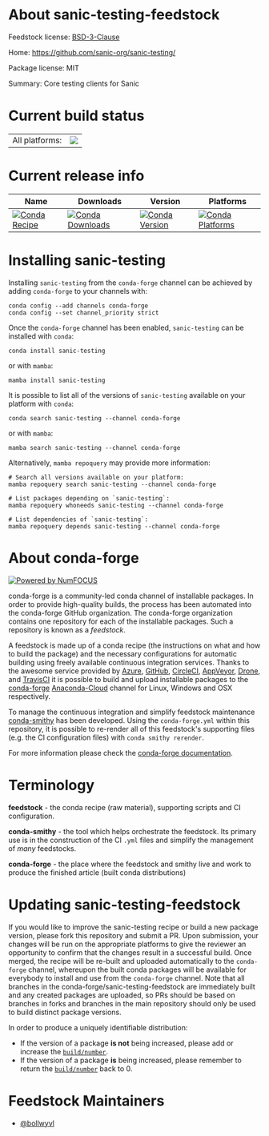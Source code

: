 About sanic-testing-feedstock
=============================

Feedstock license: [BSD-3-Clause](https://github.com/conda-forge/sanic-testing-feedstock/blob/main/LICENSE.txt)

Home: https://github.com/sanic-org/sanic-testing/

Package license: MIT

Summary: Core testing clients for Sanic

Current build status
====================


<table><tr><td>All platforms:</td>
    <td>
      <a href="https://dev.azure.com/conda-forge/feedstock-builds/_build/latest?definitionId=19312&branchName=main">
        <img src="https://dev.azure.com/conda-forge/feedstock-builds/_apis/build/status/sanic-testing-feedstock?branchName=main">
      </a>
    </td>
  </tr>
</table>

Current release info
====================

| Name | Downloads | Version | Platforms |
| --- | --- | --- | --- |
| [![Conda Recipe](https://img.shields.io/badge/recipe-sanic--testing-green.svg)](https://anaconda.org/conda-forge/sanic-testing) | [![Conda Downloads](https://img.shields.io/conda/dn/conda-forge/sanic-testing.svg)](https://anaconda.org/conda-forge/sanic-testing) | [![Conda Version](https://img.shields.io/conda/vn/conda-forge/sanic-testing.svg)](https://anaconda.org/conda-forge/sanic-testing) | [![Conda Platforms](https://img.shields.io/conda/pn/conda-forge/sanic-testing.svg)](https://anaconda.org/conda-forge/sanic-testing) |

Installing sanic-testing
========================

Installing `sanic-testing` from the `conda-forge` channel can be achieved by adding `conda-forge` to your channels with:

```
conda config --add channels conda-forge
conda config --set channel_priority strict
```

Once the `conda-forge` channel has been enabled, `sanic-testing` can be installed with `conda`:

```
conda install sanic-testing
```

or with `mamba`:

```
mamba install sanic-testing
```

It is possible to list all of the versions of `sanic-testing` available on your platform with `conda`:

```
conda search sanic-testing --channel conda-forge
```

or with `mamba`:

```
mamba search sanic-testing --channel conda-forge
```

Alternatively, `mamba repoquery` may provide more information:

```
# Search all versions available on your platform:
mamba repoquery search sanic-testing --channel conda-forge

# List packages depending on `sanic-testing`:
mamba repoquery whoneeds sanic-testing --channel conda-forge

# List dependencies of `sanic-testing`:
mamba repoquery depends sanic-testing --channel conda-forge
```


About conda-forge
=================

[![Powered by
NumFOCUS](https://img.shields.io/badge/powered%20by-NumFOCUS-orange.svg?style=flat&colorA=E1523D&colorB=007D8A)](https://numfocus.org)

conda-forge is a community-led conda channel of installable packages.
In order to provide high-quality builds, the process has been automated into the
conda-forge GitHub organization. The conda-forge organization contains one repository
for each of the installable packages. Such a repository is known as a *feedstock*.

A feedstock is made up of a conda recipe (the instructions on what and how to build
the package) and the necessary configurations for automatic building using freely
available continuous integration services. Thanks to the awesome service provided by
[Azure](https://azure.microsoft.com/en-us/services/devops/), [GitHub](https://github.com/),
[CircleCI](https://circleci.com/), [AppVeyor](https://www.appveyor.com/),
[Drone](https://cloud.drone.io/welcome), and [TravisCI](https://travis-ci.com/)
it is possible to build and upload installable packages to the
[conda-forge](https://anaconda.org/conda-forge) [Anaconda-Cloud](https://anaconda.org/)
channel for Linux, Windows and OSX respectively.

To manage the continuous integration and simplify feedstock maintenance
[conda-smithy](https://github.com/conda-forge/conda-smithy) has been developed.
Using the ``conda-forge.yml`` within this repository, it is possible to re-render all of
this feedstock's supporting files (e.g. the CI configuration files) with ``conda smithy rerender``.

For more information please check the [conda-forge documentation](https://conda-forge.org/docs/).

Terminology
===========

**feedstock** - the conda recipe (raw material), supporting scripts and CI configuration.

**conda-smithy** - the tool which helps orchestrate the feedstock.
                   Its primary use is in the construction of the CI ``.yml`` files
                   and simplify the management of *many* feedstocks.

**conda-forge** - the place where the feedstock and smithy live and work to
                  produce the finished article (built conda distributions)


Updating sanic-testing-feedstock
================================

If you would like to improve the sanic-testing recipe or build a new
package version, please fork this repository and submit a PR. Upon submission,
your changes will be run on the appropriate platforms to give the reviewer an
opportunity to confirm that the changes result in a successful build. Once
merged, the recipe will be re-built and uploaded automatically to the
`conda-forge` channel, whereupon the built conda packages will be available for
everybody to install and use from the `conda-forge` channel.
Note that all branches in the conda-forge/sanic-testing-feedstock are
immediately built and any created packages are uploaded, so PRs should be based
on branches in forks and branches in the main repository should only be used to
build distinct package versions.

In order to produce a uniquely identifiable distribution:
 * If the version of a package **is not** being increased, please add or increase
   the [``build/number``](https://docs.conda.io/projects/conda-build/en/latest/resources/define-metadata.html#build-number-and-string).
 * If the version of a package **is** being increased, please remember to return
   the [``build/number``](https://docs.conda.io/projects/conda-build/en/latest/resources/define-metadata.html#build-number-and-string)
   back to 0.

Feedstock Maintainers
=====================

* [@bollwyvl](https://github.com/bollwyvl/)

